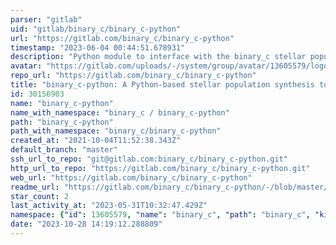 ```yaml
---
parser: "gitlab"
uid: "gitlab/binary_c/binary_c-python"
url: "https://gitlab.com/binary_c/binary_c-python"
timestamp: "2023-06-04 00:44:51.678931"
description: "Python module to interface with the binary_c stellar population framework.    The current stable branch is 1.0.0 which you can find in the [releases/1.0.0/2.2.4 branch](https://gitlab.com/binary_c/binary_c-python/-/tree/releases/1.0.0/2.2.4) which works with [binary_c version 2.2.4](https://gitlab.com/binary_c/binary_c/-/tree/development/2.2.4)"
avatar: "https://gitlab.com/uploads/-/system/group/avatar/13605579/logo.png"
repo_url: "https://gitlab.com/binary_c/binary_c-python"
title: "binary_c-python: A Python-based stellar population synthesis tool and interface to binary_c"
id: 30156903
name: "binary_c-python"
name_with_namespace: "binary_c / binary_c-python"
path: "binary_c-python"
path_with_namespace: "binary_c/binary_c-python"
created_at: "2021-10-04T11:52:38.343Z"
default_branch: "master"
ssh_url_to_repo: "git@gitlab.com:binary_c/binary_c-python.git"
http_url_to_repo: "https://gitlab.com/binary_c/binary_c-python.git"
web_url: "https://gitlab.com/binary_c/binary_c-python"
readme_url: "https://gitlab.com/binary_c/binary_c-python/-/blob/master/README.md"
star_count: 2
last_activity_at: "2023-05-31T10:32:47.429Z"
namespace: {"id": 13605579, "name": "binary_c", "path": "binary_c", "kind": "group", "full_path": "binary_c", "parent_id": null, "avatar_url": "/uploads/-/system/group/avatar/13605579/logo.png", "web_url": "https://gitlab.com/groups/binary_c"}
date: "2023-10-28 14:19:12.288809"
---
```


